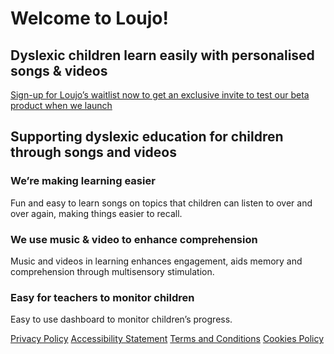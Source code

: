 # Welcome to Loujo!
## Dyslexic children learn easily with personalised songs & videos

[Sign-up for Loujo’s waitlist now to get an exclusive invite to test our beta product when we launch](https://learnwithloujo.com/)

## Supporting dyslexic education for children through songs and videos

### We’re making learning easier
Fun and easy to learn songs on topics that children can listen to over and over again, making things easier to recall.

### We use music & video to enhance comprehension
Music and videos in learning enhances engagement, aids memory and comprehension through multisensory stimulation.​

### Easy for teachers to monitor children
Easy to use dashboard to monitor children’s progress.​

[Privacy Policy](https://learnwithloujo.com/privacy-policy)
[Accessibility Statement](https://learnwithloujo.com/accessibility-statement)
[Terms and Conditions](https://learnwithloujo.com/platform-terms-conditions)
[Cookies Policy](https://learnwithloujo.com/cookie-policy)
